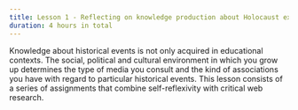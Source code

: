 ```yaml
---
title: Lesson 1 - Reflecting on knowledge production about Holocaust experiences
duration: 4 hours in total 
---
```

Knowledge about historical events is not only acquired in educational contexts. The social, political and cultural environment in which you grow up determines the type of media you consult and the kind of associations you have with regard to particular historical events. This lesson consists of a series of assignments that combine self-reflexivity with critical web research.

